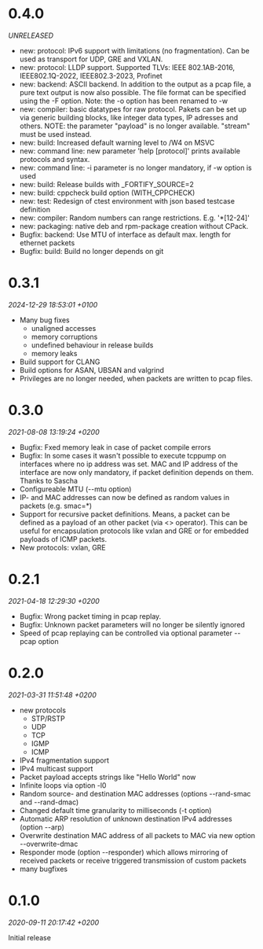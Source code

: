 # 0.4.0
_UNRELEASED_
- new: protocol: IPv6 support with limitations (no fragmentation). Can be used as transport for UDP, GRE and VXLAN.
- new: protocol: LLDP support. Supported TLVs: IEEE 802.1AB-2016, IEEE802.1Q-2022, IEEE802.3-2023, Profinet
- new: backend: ASCII backend. In addition to the output as a pcap file, a pure text output is now also possible. The file format can be specified using the -F option. Note: the -o option has been renamed to -w
- new: compiler: basic datatypes for raw protocol. Pakets can be set up via generic building blocks, like integer data types, IP adresses and others. NOTE: the parameter "payload" is no longer available. "stream" must be used instead.
- new: build: Increased default warning level to /W4 on MSVC
- new: command line: new parameter 'help [protocol]' prints available protocols and syntax.
- new: command line: -i parameter is no longer mandatory, if -w option is used
- new: build: Release builds with _FORTIFY_SOURCE=2
- new: build: cppcheck build option (WITH_CPPCHECK)
- new: test: Redesign of ctest environment with json based testcase definition
- new: compiler: Random numbers can range restrictions. E.g. '*[12-24]'
- new: packaging: native deb and rpm-package creation without CPack.
- Bugfix: backend: Use MTU of interface as default max. length for ethernet packets
- Bugfix: build: Build no longer depends on git

# 0.3.1
_2024-12-29 18:53:01 +0100_
- Many bug fixes
  - unaligned accesses
  - memory corruptions
  - undefined behaviour in release builds
  - memory leaks
- Build support for CLANG
- Build options for ASAN, UBSAN and valgrind
- Privileges are no longer needed, when packets are written to pcap files.

# 0.3.0
_2021-08-08 13:19:24 +0200_
- Bugfix: Fxed memory leak in case of packet compile errors
- Bugfix: In some cases it wasn't possible to execute tcppump on interfaces where no ip address was set. MAC and IP address of the interface are now only mandatory, if packet definition depends on them. Thanks to Sascha
- Configureable MTU (--mtu option)
- IP- and MAC addresses can now be defined as random values in packets (e.g. smac=*)
- Support for recursive packet definitions. Means, a packet can be defined as a payload of an other packet (via <> operator). This can be useful for encapsulation protocols like vxlan and GRE or for embedded payloads of ICMP packets.
- New protocols: vxlan, GRE

# 0.2.1
_2021-04-18 12:29:30 +0200_
- Bugfix: Wrong packet timing in pcap replay.
- Bugfix: Unknown packet parameters will no longer be silently ignored
- Speed of pcap replaying can be controlled via optional parameter --pcap option

# 0.2.0
_2021-03-31 11:51:48 +0200_
- new protocols
  - STP/RSTP
  - UDP
  - TCP
  - IGMP
  - ICMP
- IPv4 fragmentation support
- IPv4 multicast support
- Packet payload accepts strings like "Hello World" now
- Infinite loops via option -l0
- Random source- and destination MAC addresses (options --rand-smac and --rand-dmac)
- Changed default time granularity to milliseconds (-t option)
- Automatic ARP resolution of unknown destination IPv4 addresses (option --arp)
- Overwrite destination MAC address of all packets to MAC via new option --overwrite-dmac
- Responder mode (option --responder) which allows mirroring of received packets or receive triggered transmission of custom packets
- many bugfixes

# 0.1.0
_2020-09-11 20:17:42 +0200_

Initial release